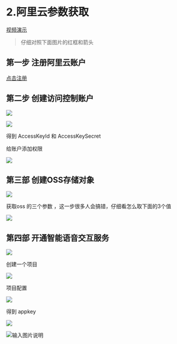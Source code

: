 # 2.阿里云参数获取

[视频演示](https://www.bilibili.com/video/BV1KD4y1d73H/)


> 仔细对照下面图片的红框和箭头



## 第一步 注册阿里云账户


[点击注册](https://www.aliyun.com/)


## 第二步 创建访问控制账户


![](http://cdn.qiniu.freetop.ren/2020-05-13-Snip20200513_53.png#align=left&display=inline&height=503&margin=%5Bobject%20Object%5D&originHeight=503&originWidth=1205&status=done&style=none&width=1205)


![](http://cdn.qiniu.freetop.ren/2020-05-13-Snip20200513_54.png#align=left&display=inline&height=807&margin=%5Bobject%20Object%5D&originHeight=807&originWidth=1392&status=done&style=none&width=1392)

得到 AccessKeyId 和 AccessKeySecret


给账户添加权限

![](http://cdn.qiniu.freetop.ren/2020-05-13-Snip20200513_56.png#align=left&display=inline&height=631&margin=%5Bobject%20Object%5D&originHeight=631&originWidth=1278&status=done&style=none&width=1278)


## 第三部 创建OSS存储对象


![](http://cdn.qiniu.freetop.ren/2020-05-13-Snip20200513_57.png#align=left&display=inline&height=636&margin=%5Bobject%20Object%5D&originHeight=636&originWidth=1268&status=done&style=none&width=1268)


获取oss 的三个参数 ，这一步很多人会搞错，仔细看怎么取下面的3个值


![](http://cdn.qiniu.freetop.ren/2020-05-13-Snip20200513_58.png#align=left&display=inline&height=558&margin=%5Bobject%20Object%5D&originHeight=558&originWidth=1265&status=done&style=none&width=1265)


## 第四部 开通智能语音交互服务


![](http://cdn.qiniu.freetop.ren/2020-05-13-Snip20200513_59.png#align=left&display=inline&height=359&margin=%5Bobject%20Object%5D&originHeight=359&originWidth=792&status=done&style=none&width=792)


创建一个项目

![](http://cdn.qiniu.freetop.ren/2020-05-13-Snip20200513_61.png#align=left&display=inline&height=613&margin=%5Bobject%20Object%5D&originHeight=613&originWidth=1273&status=done&style=none&width=1273)


项目配置


![](http://cdn.qiniu.freetop.ren/2020-05-13-Snip20200513_62.png#align=left&display=inline&height=579&margin=%5Bobject%20Object%5D&originHeight=579&originWidth=1218&status=done&style=none&width=1218)


得到 appkey

![](http://cdn.qiniu.freetop.ren/2020-05-13-Snip20200513_63.png#align=left&display=inline&height=242&margin=%5Bobject%20Object%5D&originHeight=242&originWidth=1267&status=done&style=none&width=1267)



![输入图片说明](https://images.gitee.com/uploads/images/2020/1011/211526_9aca388e_1093073.png "屏幕截图.png")
